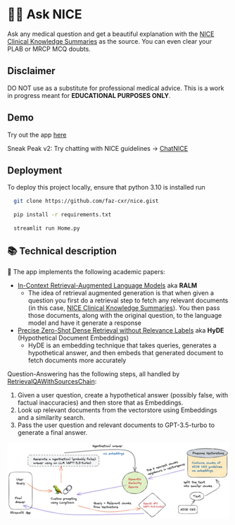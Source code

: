 # 🦜️🔗 Ask NICE

Ask any medical question and get a beautiful explanation with the [NICE Clinical Knowledge Summaries](https://cks.nice.org.uk/) as the source. You can even clear your PLAB or MRCP MCQ doubts.

## Disclaimer
DO NOT use as a substitute for professional medical advice. This is a work in progress meant for **EDUCATIONAL PURPOSES ONLY**.
## Demo

Try out the app [here](https://asknice.streamlit.app)

Sneak Peak v2:
Try chatting with NICE guidelines -> [ChatNICE](https://chatnice.streamlit.app)

## Deployment

To deploy this project locally, ensure that python 3.10 is installed run

```bash
  git clone https://github.com/faz-cxr/nice.gist
```

```bash
  pip install -r requirements.txt
```
```bash
  streamlit run Home.py
```
## 📚 Technical description

📄 The app implements the following academic papers:

- [In-Context Retrieval-Augmented Language Models](https://arxiv.org/abs/2302.00083) aka **RALM**
  - The idea of retrieval augmented generation is that when given a question you first do a retrieval step to fetch any relevant documents (in this case, [NICE Clinical Knowledge Summaries](https://cks.nice.org.uk/)). You then pass those documents, along with the original question, to the language model and have it generate a response
- [Precise Zero-Shot Dense Retrieval without Relevance Labels](https://arxiv.org/abs/2212.10496) aka **HyDE** (Hypothetical Document Embeddings)
  - HyDE is an embedding technique that takes queries, generates a hypothetical answer, and then embeds that generated document to fetch documents more accurately

Question-Answering has the following steps, all handled by [RetrievalQAWithSourcesChain](https://python.langchain.com/en/latest/modules/chains/index_examples/vector_db_qa_with_sources.html):

1. Given a user question, create a hypothetical answer (possibly false, with factual inaccuracies) and then store that as Embeddings.
2. Look up relevant documents from the vectorstore using Embeddings and a similarity search.
3. Pass the user question and relevant documents to GPT-3.5-turbo to generate a final answer.

![How it works](hiw.png)

